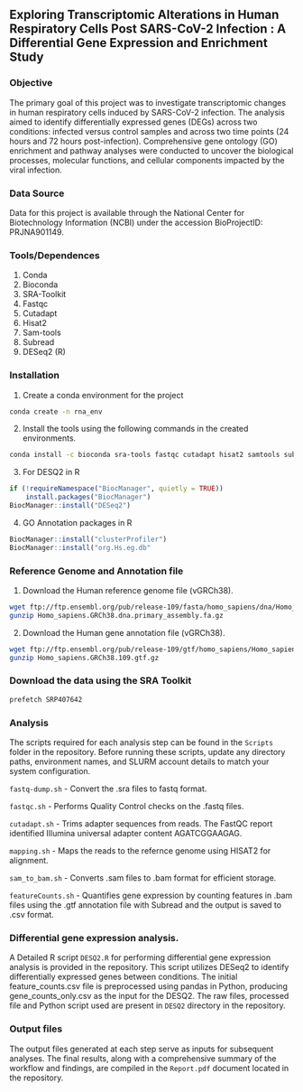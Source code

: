 ## Exploring Transcriptomic Alterations in Human Respiratory Cells Post SARS-CoV-2 Infection : A Differential Gene Expression and Enrichment Study

### Objective 
The primary goal of this project was to investigate transcriptomic changes in human respiratory cells induced by SARS-CoV-2 infection. The analysis aimed to identify differentially expressed genes (DEGs) across two conditions: infected versus control samples and across two time points (24 hours and 72 hours post-infection). Comprehensive gene ontology (GO) enrichment and pathway analyses were conducted to uncover the biological processes, molecular functions, and cellular components impacted by the viral infection.

### Data Source
Data for this project is available through the National Center for Biotechnology Information (NCBI) under the accession BioProjectID: PRJNA901149.

### Tools/Dependences
1. Conda
2. Bioconda
3. SRA-Toolkit
4. Fastqc
5. Cutadapt
6. Hisat2
7. Sam-tools
8. Subread
9. DESeq2 (R)

### Installation
1. Create a conda environment for the project
```bash
conda create -n rna_env
```
2. Install the tools using the following commands in the created environments.
```bash
conda install -c bioconda sra-tools fastqc cutadapt hisat2 samtools subread
```
3. For DESQ2 in R
```R
if (!requireNamespace("BiocManager", quietly = TRUE))
    install.packages("BiocManager")
BiocManager::install("DESeq2")
```
4. GO Annotation packages in R
```R
BiocManager::install("clusterProfiler")
BiocManager::install("org.Hs.eg.db"
```
### Reference Genome and Annotation file
1. Download the Human reference genome file (vGRCh38).
```bash
wget ftp://ftp.ensembl.org/pub/release-109/fasta/homo_sapiens/dna/Homo_sapiens.GRCh38.dna.primary_assembly.fa.gz
gunzip Homo_sapiens.GRCh38.dna.primary_assembly.fa.gz
```
2. Download the Human gene annotation file (vGRCh38). 
```bash
wget ftp://ftp.ensembl.org/pub/release-109/gtf/homo_sapiens/Homo_sapiens.GRCh38.109.gtf.gz
gunzip Homo_sapiens.GRCh38.109.gtf.gz 
``` 
### Download the data using the SRA Toolkit
```bash
prefetch SRP407642
```
### Analysis
The scripts required for each analysis step can be found in the ```Scripts``` folder in the repository. Before running these scripts, update any directory paths, environment names, and SLURM account details to match your system configuration.

```fastq-dump.sh``` - Convert the .sra files to fastq format.

```fastqc.sh``` - Performs Quality Control checks on the .fastq files.

```cutadapt.sh``` - Trims adapter sequences from reads. The FastQC report identified Illumina universal adapter content AGATCGGAAGAG.

```mapping.sh``` - Maps the reads to the refernce genome using HISAT2 for alignment.

```sam_to_bam.sh``` - Converts .sam files to .bam format for efficient storage.

```featureCounts.sh``` - Quantifies gene expression by counting features in .bam files using the .gtf annotation file with Subread and the output is saved to .csv format.

### Differential gene expression analysis.
A Detailed R script ```DESQ2.R``` for performing differential gene expression analysis is provided in the repository. This script utilizes DESeq2 to identify differentially expressed genes between conditions. The initial feature_counts.csv file is preprocessed using pandas in Python, producing gene_counts_only.csv as the input for the DESQ2. The raw files, processed file and Python script used are present in ```DESQ2``` directory in the repository. 

### Output files
The output files generated at each step serve as inputs for subsequent analyses. The final results, along with a comprehensive summary of the workflow and findings, are compiled in the ```Report.pdf``` document located in the repository.

